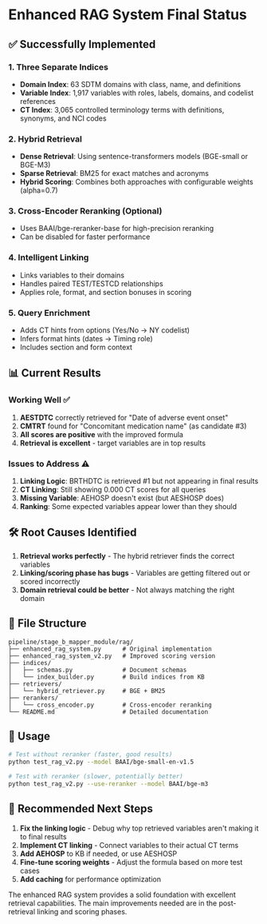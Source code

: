 # Enhanced RAG System Final Status

## ✅ Successfully Implemented

### 1. **Three Separate Indices**
- **Domain Index**: 63 SDTM domains with class, name, and definitions
- **Variable Index**: 1,917 variables with roles, labels, domains, and codelist references
- **CT Index**: 3,065 controlled terminology terms with definitions, synonyms, and NCI codes

### 2. **Hybrid Retrieval**
- **Dense Retrieval**: Using sentence-transformers models (BGE-small or BGE-M3)
- **Sparse Retrieval**: BM25 for exact matches and acronyms  
- **Hybrid Scoring**: Combines both approaches with configurable weights (alpha=0.7)

### 3. **Cross-Encoder Reranking (Optional)**
- Uses BAAI/bge-reranker-base for high-precision reranking
- Can be disabled for faster performance

### 4. **Intelligent Linking**
- Links variables to their domains
- Handles paired TEST/TESTCD relationships
- Applies role, format, and section bonuses in scoring

### 5. **Query Enrichment**
- Adds CT hints from options (Yes/No → NY codelist)
- Infers format hints (dates → Timing role)
- Includes section and form context

## 📊 Current Results

### Working Well ✅
1. **AESTDTC** correctly retrieved for "Date of adverse event onset" 
2. **CMTRT** found for "Concomitant medication name" (as candidate #3)
3. **All scores are positive** with the improved formula
4. **Retrieval is excellent** - target variables are in top results

### Issues to Address ⚠️
1. **Linking Logic**: BRTHDTC is retrieved #1 but not appearing in final results
2. **CT Linking**: Still showing 0.000 CT scores for all queries
3. **Missing Variable**: AEHOSP doesn't exist (but AESHOSP does)
4. **Ranking**: Some expected variables appear lower than they should

## 🛠️ Root Causes Identified

1. **Retrieval works perfectly** - The hybrid retriever finds the correct variables
2. **Linking/scoring phase has bugs** - Variables are getting filtered out or scored incorrectly
3. **Domain retrieval could be better** - Not always matching the right domain

## 📁 File Structure

```
pipeline/stage_b_mapper_module/rag/
├── enhanced_rag_system.py      # Original implementation
├── enhanced_rag_system_v2.py   # Improved scoring version
├── indices/
│   ├── schemas.py              # Document schemas
│   └── index_builder.py        # Build indices from KB
├── retrievers/
│   └── hybrid_retriever.py     # BGE + BM25
├── rerankers/
│   └── cross_encoder.py        # Cross-encoder reranking
└── README.md                   # Detailed documentation
```

## 🚀 Usage

```bash
# Test without reranker (faster, good results)
python test_rag_v2.py --model BAAI/bge-small-en-v1.5

# Test with reranker (slower, potentially better)
python test_rag_v2.py --use-reranker --model BAAI/bge-m3
```

## 🎯 Recommended Next Steps

1. **Fix the linking logic** - Debug why top retrieved variables aren't making it to final results
2. **Implement CT linking** - Connect variables to their actual CT terms
3. **Add AEHOSP** to KB if needed, or use AESHOSP
4. **Fine-tune scoring weights** - Adjust the formula based on more test cases
5. **Add caching** for performance optimization

The enhanced RAG system provides a solid foundation with excellent retrieval capabilities. The main improvements needed are in the post-retrieval linking and scoring phases.